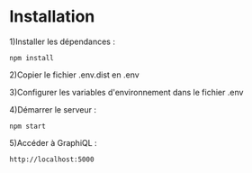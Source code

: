 # Installation

1)Installer les dépendances :

``` npm install ```

2)Copier le fichier .env.dist en .env

3)Configurer les variables d'environnement dans le fichier .env

4)Démarrer le serveur : 

``` npm start ``` 

5)Accéder à GraphiQL :

``` http://localhost:5000 ```   
